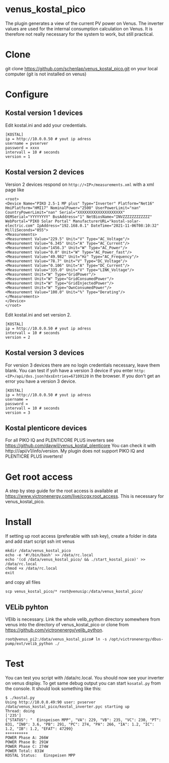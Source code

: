 # venus_kostal_pico
The plugin generates a view of the current PV power on Venus. The inverter values are used for the internal consumption calculation on Venus. It is therefore not really necessary for the system to work, but still practical.

# Clone
git clone https://github.com/schenlap/venus_kostal_pico.git on your local computer (git is not installed on venus)

# Configure

## Kostal version 1 devices
Edit kostal.ini and add your credentials.
```
[KOSTAL]
ip = http://10.0.0.50 # yout ip adress
username = pvserver
password = xxxx
intervall = 10 # seconds
version = 1
```
## Kostal version 2 devices
Version 2 devices respond on ```http://<IP>/measurements.xml``` with a xml page like
```
<root>
<Device Name="PIKO 2.5-1 MP plus" Type="Inverter" Platform="Net16" HmiPlatform="HMI17" NominalPower="2500" UserPowerLimit="nan" CountryPowerLimit="nan" Serial="XXXXXXXXXXXXXXXXXXXX" OEMSerial="YYYYYYYY" BusAddress="1" NetBiosName="INVZZZZZZZZZZZZ" WebPortal="PIKO Solar Portal" ManufacturerURL="kostal-solar-electric.com" IpAddress="192.168.0.1" DateTime="2021-11-06T08:10:32" MilliSeconds="055">
<Measurements>
<Measurement Value="229.5" Unit="V" Type="AC_Voltage"/>
<Measurement Value="6.345" Unit="A" Type="AC_Current"/>
<Measurement Value="1456.3" Unit="W" Type="AC_Power"/>
<Measurement Value="0.0" Unit="W" Type="AC_Power_fast"/>
<Measurement Value="49.982" Unit="Hz" Type="AC_Frequency"/>
<Measurement Value="78.7" Unit="V" Type="DC_Voltage"/>
<Measurement Value="0.106" Unit="A" Type="DC_Current"/>
<Measurement Value="335.0" Unit="V" Type="LINK_Voltage"/>
<Measurement Unit="W" Type="GridPower"/>
<Measurement Unit="W" Type="GridConsumedPower"/>
<Measurement Unit="W" Type="GridInjectedPower"/>
<Measurement Unit="W" Type="OwnConsumedPower"/>
<Measurement Value="100.0" Unit="%" Type="Derating"/>
</Measurements>
</Device>
</root>
```
Edit kostal.ini and set version 2.
```
[KOSTAL]
ip = http://10.0.0.50 # yout ip adress
intervall = 10 # seconds
version = 2
```
## Kostal version 3 devices
For version 3 devices there are no login credentials necessary, leave them blank. You can test if yoh have a version 3 device if you enter ```http:<IP>/api/dxs.json?dxsEntries=67109120``` in the browser. If you don't get an error you have a version 3 device.
```
[KOSTAL]
ip = http://10.0.0.50 # yout ip adress
username =
password =
intervall = 10 # seconds
version = 3
```

## Kostal plenticore devices
For all PIKO IQ and PLENTICORE PLUS inverters see https://github.com/davwil/venus_kostal_plenticore
You can check it with http://<IP>/api/v1/info/version. My plugin does not support PIKO IQ and PLENTICRE PLUS inverters!
       

# Get root access
A step by step guide for the root access is available at https://www.victronenergy.com/live/ccgx:root_access. This is necessary for venus_kostal_pico.

# Install
If setting up root access (preferable with ssh key), create a folder in data and add start script
ssh int venus
```
mkdir /data/venus_kostal_pico
echo -e '#!/bin/bash' >> /data/rc.local
echo '(cd /data/venus_kostal_pico/ && ./start_kostal_pico)' >> /data/rc.local
chmod +x /data/rc.local
exit

```
and copy all files
```
scp venus_kostal_pico/* root@venusip:/data/venus_kostal_pico/
```

## VELib pyhton
VElib is necessary. Link the whole velib_python directory somewhere from venus into the directory of venus_kostal_pico or clone from https://github.com/victronenergy/velib_python.
```
root@venus_pi2:/data/venus_kostal_pico# ln -s /opt/victronenergy/dbus-pump/ext/velib_python ./
```

# Test
You can test you script with /data/rc.local.  You should now see your inverter on venus display. To get same debug output you can start ```kosatal.py``` from the console. It should look something like this:
```
$ ./kostal.py 
Using http://10.0.0.49:90 user: pvserver
/data/venus_kostal_pico/kostal_inverter.pyc starting up
Thread: doing
['235']
{"STATUS": "  Einspeisen MPP", "VA": 229, "VB": 235, "VC": 230, "PT": 831, "IN0": 3.6, "PB": 291, "PC": 274, "PA": 266, "IA": 1.2, "IC": 1.2, "IB": 1.2, "EFAT": 47299}
++++++++++
POWER Phase A: 266W
POWER Phase B: 291W
POWER Phase C: 274W
POWER Total: 831W
KOSTAL Status:   Einspeisen MPP
```
